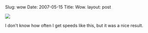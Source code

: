Slug: wow
Date: 2007-05-15
Title: Wow.
layout: post

<a href="http://www.speedtest.net"><img class="at-xid-6a010534988cd3970b0120a5b369bc970c" src="https://steveivy.typepad.com/.a/6a010534988cd3970b0120a5b369bc970c-pi" /></a>

I don&#39;t know how often I get speeds like this, but it was a nice result.
